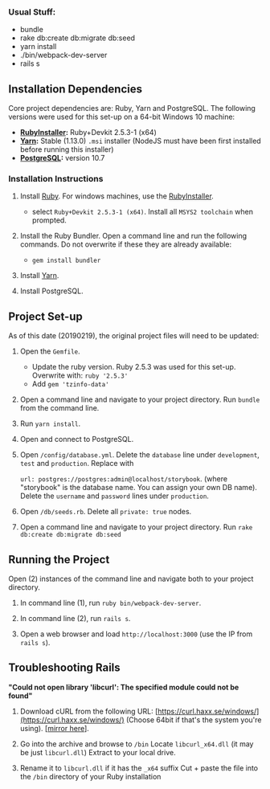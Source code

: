 ### Usual Stuff:

- bundle
- rake db:create db:migrate db:seed
- yarn install
- ./bin/webpack-dev-server
- rails s

## Installation Dependencies

Core project dependencies are: Ruby, Yarn and PostgreSQL. The following versions were used for this set-up on a 64-bit Windows 10 machine:

- **[RubyInstaller](https://rubyinstaller.org/downloads/):** Ruby+Devkit 2.5.3-1 (x64) 
- **[Yarn](https://yarnpkg.com/lang/en/docs/install/#windows-stable):** Stable (1.13.0) `.msi` installer (NodeJS must have been first installed before running this installer)
- **[PostgreSQL](https://www.postgresql.org/download/windows):** version 10.7 

### Installation Instructions

1. Install [Ruby](https://www.ruby-lang.org/en/). For windows machines, use the [RubyInstaller](https://rubyinstaller.org/downloads/).
	- select `Ruby+Devkit 2.5.3-1 (x64)`. Install all `MSYS2 toolchain` when prompted.

2. Install the Ruby Bundler. Open a command line and run the following commands. Do not overwrite if these they are already available:
	- `gem install bundler`

4. Install [Yarn](https://yarnpkg.com/lang/en/docs/install/#windows-stable).

5. Install PostgreSQL.



## Project Set-up

As of this date (20190219), the original project files will need to be updated:

1. Open the `Gemfile`.
	- Update the ruby version. Ruby 2.5.3 was used for this set-up. Overwrite with: `ruby '2.5.3'`
	- Add `gem 'tzinfo-data'` 

2. Open a command line and navigate to your project directory. Run `bundle` from the command line.

3. Run `yarn install`.

3. Open and connect to PostgreSQL.

4. Open `/config/database.yml`. Delete the `database` line under `development`, `test` and `production`. Replace with <br> 

	`url: postgres://postgres:admin@localhost/storybook`. (where "storybook" is the database name. You can assign your own DB name). Delete the `username` and `password` lines under `production`.

5. Open `/db/seeds.rb`. Delete all `private: true` nodes.

6. Open a command line and navigate to your project directory. Run `rake db:create db:migrate db:seed`


## Running the Project

Open (2) instances of the command line and navigate both to your project directory.

1. In command line (1), run `ruby bin/webpack-dev-server`.

2. In command line (2), run `rails s`.

3. Open a web browser and load `http://localhost:3000` (use the IP from `rails s`).



## Troubleshooting Rails

**"Could not open library 'libcurl': The specified module could not be found"**

1. Download cURL from the following URL: [https://curl.haxx.se/windows/](https://curl.haxx.se/windows/) (Choose 64bit if that's the system you're using). [[mirror here](https://www.dropbox.com/s/jed2dnjvjshwrfo/curl-7.64.0-win64-mingw.zip?dl=0)].

2. Go into the archive and browse to `/bin`
Locate `libcurl_x64.dll` (it may be just `libcurl.dll`)
Extract to your local drive.

3. Rename it to `libcurl.dll` if it has the `_x64` suffix
Cut + paste the file into the `/bin` directory of your Ruby installation